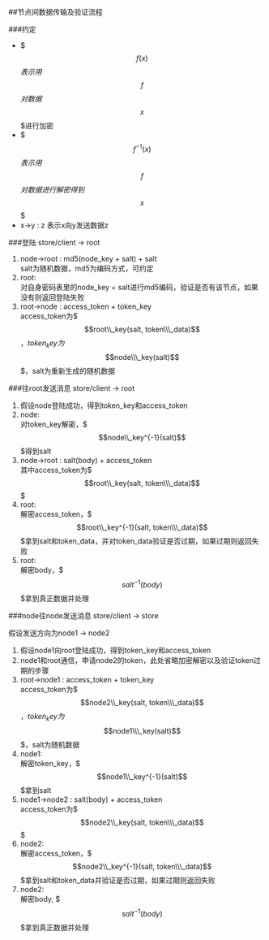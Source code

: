 ##节点间数据传输及验证流程

###约定

* $$$f(x)$$$表示用$$$f$$$对数据$$$x$$$进行加密  
* $$$f^{-1}(x)$$$表示用$$$f$$$对数据进行解密得到$$$x$$$  
* x->y : z 表示x向y发送数据z

###登陆
store/client -> root  
  
1. node->root : md5(node_key + salt) + salt  
   salt为随机数据，md5为编码方式，可约定
2. root:   
   对自身密码表里的node_key + salt进行md5编码，验证是否有该节点，如果没有则返回登陆失败
3. root->node : access_token + token_key  
   access_token为$$$root\\_key(salt, token\\\_data)$$$，token_key为$$$node\\\_key(salt)$$$，salt为重新生成的随机数据

###往root发送消息
store/client -> root

1. 假设node登陆成功，得到token_key和access_token
2. node:   
   对token_key解密，$$$node\\_key^{-1}(salt)$$$得到salt
3. node->root : salt(body) + access_token  
   其中access_token为$$$root\\_key(salt, token\\\_data)$$$
4. root:   
   解密access_token，$$$root\\_key^{-1}(salt, token\\\_data)$$$拿到salt和token_data，并对token_data验证是否过期，如果过期则返回失败
5. root:   
   解密body，$$$salt^{-1}(body)$$$拿到真正数据并处理


###node往node发送消息
store/client -> store

假设发送方向为node1 -> node2

1. 假设node1向root登陆成功，得到token_key和access_token
2. node1和root通信，申请node2的token，此处省略加密解密以及验证token过期的步骤
3. root->node1 : access_token + token_key  
   access_token为$$$node2\\_key(salt, token\\\_data)$$$，token_key为$$$node1\\\_key(salt)$$$，salt为随机数据
4. node1:   
   解密token_key，$$$node1\\_key^{-1}(salt)$$$拿到salt
5. node1->node2 : salt(body) + access_token   
   access_token为$$$node2\\_key(salt, token\\\_data)$$$
6. node2:   
   解密access_token，$$$node2\\_key^{-1}(salt, token\\\_data)$$$拿到salt和token_data并验证是否过期，如果过期则返回失败
7. node2:   
   解密body, $$$salt^{-1}(body)$$$拿到真正数据并处理
